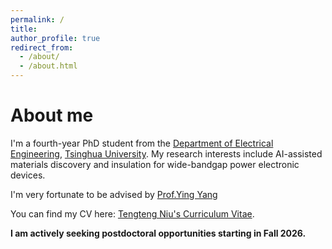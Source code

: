 ```yaml
---
permalink: /
title: 
author_profile: true
redirect_from: 
  - /about/
  - /about.html
---
```

# About me
I'm a fourth-year PhD student from the [Department of Electrical Engineering](https://www.eea.tsinghua.edu.cn/en/), [Tsinghua University](https://www.tsinghua.edu.cn/en/). My research interests include AI-assisted materials discovery and insulation for wide-bandgap power electronic devices.

I'm very fortunate to be advised by [Prof.Ying Yang](https://www.eea.tsinghua.edu.cn/en/faculties/yyang.htm)

You can find my CV here: [Tengteng Niu's Curriculum Vitae](https://tntmohan.github.io/assets/CV.pdf).

**I am actively seeking postdoctoral opportunities starting in Fall 2026.**